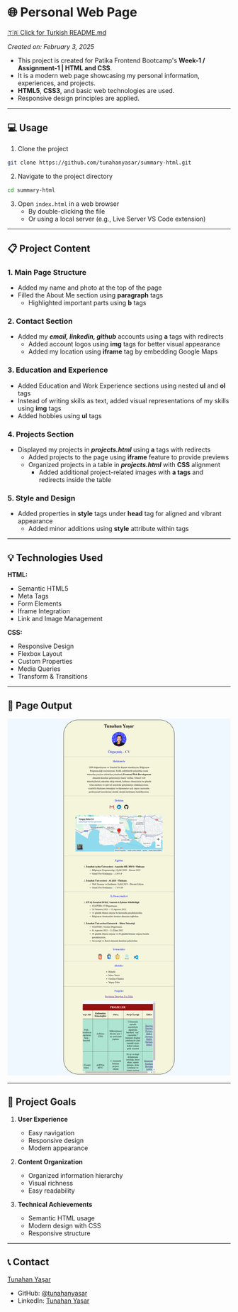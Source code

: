 # 🌐 Personal Web Page

[🇹🇷 Click for Turkish README.md](./README.tr.md)

*Created on: February 3, 2025*

* This project is created for Patika Frontend Bootcamp's **Week-1 / Assignment-1 | HTML and CSS**.
* It is a modern web page showcasing my personal information, experiences, and projects.
* **HTML5**, **CSS3**, and basic web technologies are used.
* Responsive design principles are applied.

---

## :computer: Usage

1. Clone the project
```bash
git clone https://github.com/tunahanyasar/summary-html.git
```

2. Navigate to the project directory
```bash
cd summary-html
```

3. Open `index.html` in a web browser
   - By double-clicking the file
   - Or using a local server (e.g., Live Server VS Code extension)

---

## 📋 Project Content

### 1. Main Page Structure
- Added my name and photo at the top of the page
- Filled the About Me section using **paragraph** tags
  - Highlighted important parts using **b** tags

### 2. Contact Section
- Added my ***email, linkedin, github*** accounts using **a** tags with redirects
  - Added account logos using **img** tags for better visual appearance
  - Added my location using **iframe** tag by embedding Google Maps

### 3. Education and Experience
- Added Education and Work Experience sections using nested **ul** and **ol** tags
- Instead of writing skills as text, added visual representations of my skills using **img** tags
- Added hobbies using **ul** tags

### 4. Projects Section
- Displayed my projects in ***projects.html*** using **a** tags with redirects
  - Added projects to the page using **iframe** feature to provide previews
  - Organized projects in a table in ***projects.html*** with **CSS** alignment
    - Added additional project-related images with **a tags** and redirects inside the table

### 5. Style and Design
- Added properties in **style** tags under **head** tag for aligned and vibrant appearance
  - Added minor additions using **style** attribute within tags

---

## 💡 Technologies Used

**HTML:**
* Semantic HTML5
* Meta Tags
* Form Elements
* Iframe Integration
* Link and Image Management

**CSS:**
* Responsive Design
* Flexbox Layout
* Custom Properties
* Media Queries
* Transform & Transitions

---

## 📸 Page Output

![PersonalPage](./kisisel-sayfa.png)

---

## 🎯 Project Goals

1. **User Experience**
   - Easy navigation
   - Responsive design
   - Modern appearance

2. **Content Organization**
   - Organized information hierarchy
   - Visual richness
   - Easy readability

3. **Technical Achievements**
   - Semantic HTML usage
   - Modern design with CSS
   - Responsive structure

---

## 📞 Contact

[Tunahan Yaşar](https://github.com/tunahanyasar)

* GitHub: [@tunahanyasar](https://github.com/tunahanyasar)
* LinkedIn: [Tunahan Yaşar](https://www.linkedin.com/in/tunahan-yasar/)
